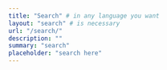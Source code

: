 ```yaml
---
title: "Search" # in any language you want
layout: "search" # is necessary
url: "/search/"
description: ""
summary: "search"
placeholder: "search here"
---
```

